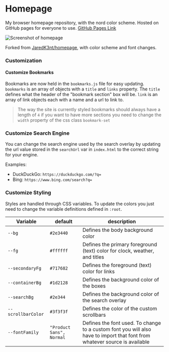 # Homepage
My browser homepage repository, with the nord color scheme. Hosted on GitHub pages for everyone to use. [GitHub Pages Link](https://vyzicgithub.github.io/homepage/)

![Screenshot of homepage](https://github.com/VyzicGithub/homepage/blob/main/homepage-screenshot.png)

Forked from [JaredK3nt/homepage](https://github.com/JaredK3nt/homepage), with color scheme and font changes.

### Customization

#### Customize Bookmarks

Bookmarks are now held in the `bookmarks.js` file for easy updating. `bookmarks` is an array of objects with a `title` and `links` property. The `title` defines what the header of the "bookmark section" box will be. `link` is an array of link objects each with a name and a url to link to.

> The way the site is currently styled bookmarks should always have a length of `4` if you want to have more sections you need to change the `width` property of the css class `bookmark-set`

### Customize Search Engine

You can change the search engine used by the search overlay by updating the url value stored in the `searchUrl` var in `index.html` to the correct string for your engine.

Examples:

- DuckDuckGo: `https://duckduckgo.com/?q=`
- Bing: `https://www.bing.com/search?q=`

### Customize Styling

Styles are handled through CSS variables. To update the colors you just need to change the variable definitions defined in `:root`.

| Variable           | default                    | description                                                                                                                |
| ------------------ | -------------------------- | -------------------------------------------------------------------------------------------------------------------------- |
| `--bg`             | `#2e3440`                  | Defines the body background color |                                                                                          
| `--fg`             | `#ffffff`                  | Defines the primary foreground (text) color for clock, weather, and titles |                                          
| `--secondaryFg`    | `#717682`                  | Defines the foreground (text) color for links |                                                                              
| `--containerBg`    | `#1d2128`                  | Defines the background color of the boxes |                                                                                
| `--searchBg`       | `#2e344`                   | Defines the background color of the search overlay |                                                                         
| `--scrollbarColor` | `#3f3f3f`                  | Defines the color of the custom scrollbars |                                                                                  
| `--fontFamily`     | `"Product Sans", Normal` | Defines the font used. To change to a custom font you will also have to import that font from whatever source is available |
